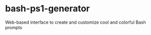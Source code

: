 bash-ps1-generator
==================

Web-based interface to create and customize cool and colorful Bash prompts
